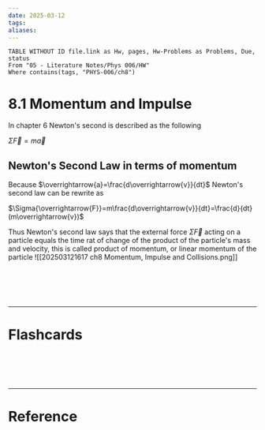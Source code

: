 ```yaml
---
date: 2025-03-12
tags: 
aliases:
---
```

```dataview
TABLE WITHOUT ID file.link as Hw, pages, Hw-Problems as Problems, Due, status
From "05 - Literature Notes/Phys 006/HW"
Where contains(tags, "PHYS-006/ch8")
```
# 8.1 Momentum and Impulse
In chapter 6 Newton's second is described as the following

$\Sigma{\overrightarrow{F}} = m\overrightarrow{a}$

## Newton's Second Law in terms of momentum
Because $\overrightarrow{a}=\frac{d\overrightarrow{v}}{dt}$ Newton's second law can be rewrite as

$\Sigma{\overrightarrow{F}}=m\frac{d\overrightarrow{v}}{dt}=\frac{d}{dt}(m\overrightarrow{v})$

Thus Newton's second law says that the external force $\Sigma{\overrightarrow{F}}$ acting on a particle equals the time rat of change of the product of the particle's mass and velocity, this is called product of momentum, or linear momentum of the particle
![[202503121617 ch8 Momentum, Impulse and Collisions.png]]



# ‌
---
# Flashcards


# ‌
---
# Reference

